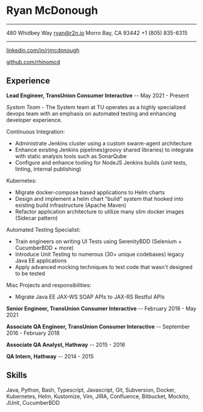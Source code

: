 Ryan McDonough
============

-------------------     ----------------------------
480 Whidbey Way                       ryan@r2n.io
Morro Bay, CA 93442                   +1 (805) 835-6315
-------------------     ----------------------------


[linkedin.com/in/rjmcdonough](https://www.linkedin.com/in/rjmcdonough)

[github.com/rhinomcd](https://github.com/rhinomcd)

Experience
----------

**Lead Engineer, TransUnion Consumer Interactive** -- May 2021 - Present

*System Team* - The System team at TU operates as a highly specialized devops
 team with an emphasis on automated testing and enhancing developer experience.

Continuous Integration:

- Administrate Jenkins cluster using a custom swarm-agent architecture
- Enhance existing Jenkins pipelines(groovy shared libraries) to integrate with static analysis tools such as SonarQube
- Configure and enhance tooling for NodeJS Jenkins builds (unit tests, linting, internal publishing)

Kubernetes:

- Migrate docker-compose based applications to Helm charts
- Design and implement a helm chart "build" system that hooked into existing build infrastructure (Apache Maven)
- Refactor application architecture to utilize many slim docker images (Sidecar pattern)

Automated Testing Specialist:

- Train engineers on writing UI Tests using SerenityBDD (Selenium + CucumberBDD + more)
- Introduce Unit Testing to numerous (30+ unique codebases) legacy Java EE applications
- Apply advanced mocking techniques to test code that wasn't designed to be tested

Misc Projects and responsibilities:

- Migrate Java EE JAX-WS SOAP APIs to JAX-RS Restful APIs


**Senior Engineer, TransUnion Consumer Interactive** -- February 2018 - May 2021

**Associate QA Engineer, TransUnion Consumer Interactive** -- September 2016 - February 2018

**Associate QA Analyst, Hathway** -- 2015 - 2016

**QA Intern, Hathway** -- 2014 - 2015

Skills
--------------------

Java, Python, Bash, Typescript, Javascript, Git, Subversion, Docker, Kubernetes, Helm, Kustomize, Vim, JIRA, Confluence, Bitbucket, Mockito, JUnit, CucumberBDD